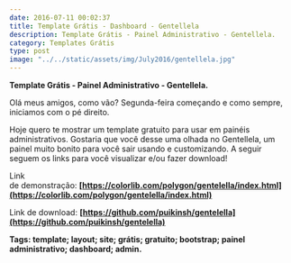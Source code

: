 ```yaml
---
date: 2016-07-11 00:02:37
title: Template Grátis - Dashboard - Gentellela
description: Template Grátis - Painel Administrativo - Gentellela.
category: Templates Grátis
type: post
image: "../../static/assets/img/July2016/gentellela.jpg"
---
```


**Template Grátis - Painel Administrativo - Gentellela.**

Olá meus amigos, como vão? Segunda-feira começando e como sempre, iniciamos com o pé direito.

Hoje quero te mostrar um template gratuito para usar em painéis administrativos. Gostaria que você desse uma olhada no Gentellela, um painel muito bonito para você sair usando e customizando. A seguir seguem os links para você visualizar e/ou fazer download!

Link de demonstração: **[https://colorlib.com/polygon/gentelella/index.html](https://colorlib.com/polygon/gentelella/index.html)**

Link de download: **[https://github.com/puikinsh/gentelella](https://github.com/puikinsh/gentelella)**

**Tags: template; layout; site; grátis; gratuito; bootstrap; painel administrativo; dashboard; admin.**
